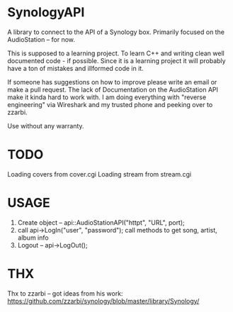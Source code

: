 SynologyAPI
===========

A library to connect to the API of a Synology box. Primarily focused on the AudioStation – for now.

This is supposed to a learning project. To learn C++ and writing clean well documented code - if possible. Since it is a learning project it will probably have a ton of mistakes and illformed code in it. 

If someone has suggestions on how to improve please write an email or make a pull request. The lack of Documentation on the AudioStation API make it kinda hard to work with. I am doing everything with "reverse engineering" via Wireshark and my trusted phone and peeking over to zzarbi.

Use without any warranty.

TODO
===========
Loading covers from cover.cgi
Loading stream from stream.cgi

USAGE
===========
1)  Create object – api::AudioStationAPI("httpt", "URL", port);
2)  call api->LogIn("user", "password");
    call methods to get song, artist, album info
3)  Logout – api->LogOut();

THX
===========
Thx to zzarbi – got ideas from his work: https://github.com/zzarbi/synology/blob/master/library/Synology/